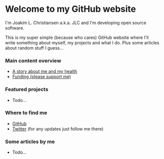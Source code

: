 # Welcome to my GitHub website
I'm Joakim L. Christiansen a.k.a. JLC and I'm developing open source software.

This is my super simple (because who cares) GitHub website where I'll write something about myself, my projects and what I do. Plus some articles about random stuff I guess...

### Main content overview
- [A story about me and my health](my_story.md)
- [Funding (please support me)](funding.md)

### Featured projects
- Todo...

### Where to find me

- [GitHub](https://github.com/JoakimCh)
- [Twitter](https://twitter.com/ch_joakim) (for any updates just follow me there)

### Some articles by me
- Todo...
